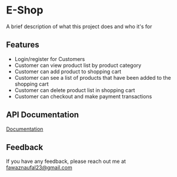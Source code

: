 # E-Shop
A brief description of what this project does and who it's for

## Features
- Login/register for Customers
- Customer can view product list by product category
- Customer can add product to shopping cart
- Customer can see a list of products that have been added to the shopping cart
- Customer can delete product list in shopping cart
- Customer can checkout and make payment transactions

## API Documentation
[Documentation](https://linktodocumentation)

## Feedback
If you have any feedback, please reach out me at fawaznaufal23@gmail.com
